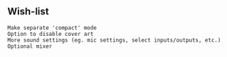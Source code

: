 Wish-list
---------
    Make separate 'compact' mode
    Option to disable cover art
    More sound settings (eg. mic settings, select inputs/outputs, etc.)
    Optional mixer

